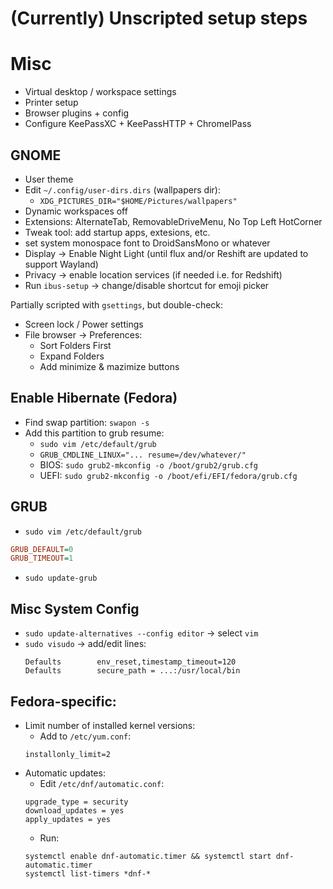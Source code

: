 # (Currently) Unscripted setup steps

# Misc

* Virtual desktop / workspace settings
* Printer setup
* Browser plugins + config
* Configure KeePassXC + KeePassHTTP + ChromeIPass


## GNOME

* User theme
* Edit `~/.config/user-dirs.dirs` (wallpapers dir):
    * `XDG_PICTURES_DIR="$HOME/Pictures/wallpapers"`
* Dynamic workspaces off
* Extensions: AlternateTab, RemovableDriveMenu, No Top Left HotCorner
* Tweak tool: add startup apps, extesions, etc.
* set system monospace font to DroidSansMono or whatever
* Display -> Enable Night Light (until flux and/or Reshift are updated to support Wayland)
* Privacy -> enable location services (if needed i.e. for Redshift)
* Run `ibus-setup` -> change/disable shortcut for emoji picker

Partially scripted with `gsettings`, but double-check:

* Screen lock / Power settings
* File browser -> Preferences:
    * Sort Folders First
    * Expand Folders
    * Add minimize & mazimize buttons


## Enable Hibernate (Fedora)

* Find swap partition: `swapon -s`
* Add this partition to grub resume:
  * `sudo vim /etc/default/grub`
  * `GRUB_CMDLINE_LINUX="... resume=/dev/whatever/"`
  * BIOS: `sudo grub2-mkconfig -o /boot/grub2/grub.cfg`
  * UEFI: `sudo grub2-mkconfig -o /boot/efi/EFI/fedora/grub.cfg`

## GRUB

* `sudo vim /etc/default/grub`
```ini
GRUB_DEFAULT=0
GRUB_TIMEOUT=1
```
* `sudo update-grub`

## Misc System Config

* `sudo update-alternatives --config editor` -> select `vim`
* `sudo visudo` -> add/edit lines:
  ```
  Defaults        env_reset,timestamp_timeout=120
  Defaults        secure_path = ...:/usr/local/bin
  ```
## Fedora-specific:

* Limit number of installed kernel versions:
    * Add to `/etc/yum.conf`:
    ```
    installonly_limit=2
    ```
* Automatic updates:
    * Edit `/etc/dnf/automatic.conf`:
    ```
    upgrade_type = security
    download_updates = yes
    apply_updates = yes
    ```
    * Run:
    ```
    systemctl enable dnf-automatic.timer && systemctl start dnf-automatic.timer
    systemctl list-timers *dnf-*
    ```
